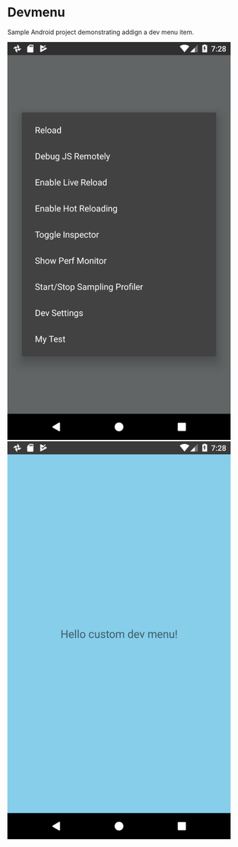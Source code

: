 # Devmenu

Sample Android project demonstrating addign a dev menu item.

![Alt text](./assets/Screenshot_1511407707.png?raw=true "Devmenu")
![Alt text](./assets/Screenshot_1511407717.png?raw=true "Dev menu screen")

